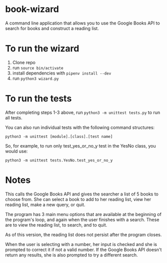 # book-wizard
A command line application that allows you to use the Google Books API to search for books and construct a reading list.

# To run the wizard

1. Clone repo
2. run `source bin/activate`
3. install dependencies with `pipenv install --dev`
4. run `python3 wizard.py`

# To run the tests

After completing steps 1-3 above, run `python3 -m unittest tests.py` to run all tests.

You can also run individual tests with the following command structures:

`python3 -m unittest [module].[class].[test name]`

So, for example, to run only test_yes_or_no_y test in the YesNo class, you would use:

`python3 -m unittest tests.YesNo.test_yes_or_no_y`


# Notes

This calls the Google Books API and gives the searcher a list of 5 books to choose from. She can select a book to add to her reading list, view her reading list, make a new query, or quit. 

The program has 3 main menu options that are available at the beginning of the program's loop, and again when the user finishes with a search. These are to view the reading list, to search, and to quit.

As of this version, the reading list does not persist after the program closes. 

When the user is selecting with a number, her input is checked and she is prompted to correct it if not a valid number. If the Google Books API doesn't return any results, she is also prompted to try a different search.
